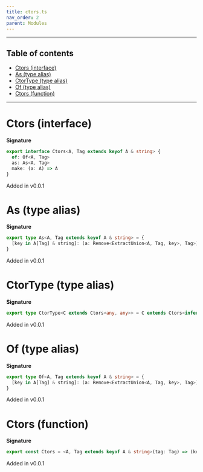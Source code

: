 ```yaml
---
title: ctors.ts
nav_order: 2
parent: Modules
---
```


---

<h2 class="text-delta">Table of contents</h2>

- [Ctors (interface)](#ctors-interface)
- [As (type alias)](#as-type-alias)
- [CtorType (type alias)](#ctortype-type-alias)
- [Of (type alias)](#of-type-alias)
- [Ctors (function)](#ctors-function)

---

# Ctors (interface)

**Signature**

```ts
export interface Ctors<A, Tag extends keyof A & string> {
  of: Of<A, Tag>
  as: As<A, Tag>
  make: (a: A) => A
}
```

Added in v0.0.1

# As (type alias)

**Signature**

```ts
export type As<A, Tag extends keyof A & string> = {
  [key in A[Tag] & string]: (a: Remove<ExtractUnion<A, Tag, key>, Tag>) => ExtractUnion<A, Tag, key>
}
```

Added in v0.0.1

# CtorType (type alias)

**Signature**

```ts
export type CtorType<C extends Ctors<any, any>> = C extends Ctors<infer A, any> ? A : never
```

Added in v0.0.1

# Of (type alias)

**Signature**

```ts
export type Of<A, Tag extends keyof A & string> = {
  [key in A[Tag] & string]: (a: Remove<ExtractUnion<A, Tag, key>, Tag>) => A
}
```

Added in v0.0.1

# Ctors (function)

**Signature**

```ts
export const Ctors = <A, Tag extends keyof A & string>(tag: Tag) => (keys: KeysDefinition<A, Tag>): Ctors<A, Tag> => ...
```

Added in v0.0.1
